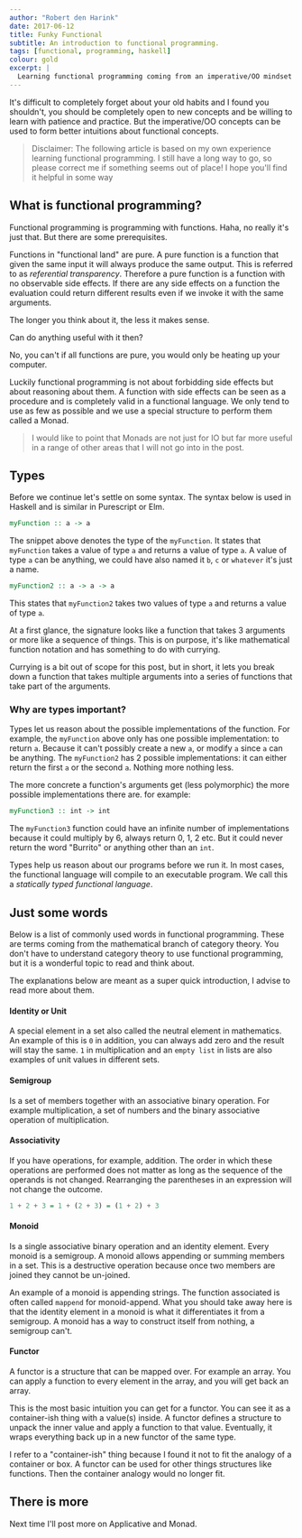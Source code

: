 ```yaml
---
author: "Robert den Harink"
date: 2017-06-12
title: Funky Functional
subtitle: An introduction to functional programming.
tags: [functional, programming, haskell]
colour: gold
excerpt: |
  Learning functional programming coming from an imperative/OO mindset can be daunting. I got the advice to unlearn programming and start from scratch.
---
```


It's difficult to completely forget about your old habits and I found you shouldn't, you should be completely open to new concepts and be willing to learn with patience and practice. But the imperative/OO concepts can be used to form better intuitions about functional concepts.

> Disclaimer: The following article is based on my own experience learning functional programming. I still have a long way to go, so please correct me if something seems out of place!
I hope you'll find it helpful in some way

## What is functional programming?
Functional programming is programming with functions. Haha, no really it's just that. But there are some prerequisites.

Functions in "functional land" are pure. A pure function is a function that given the same input it will always produce the same output. This is referred to as *referential transparency*.  Therefore a pure function is a function with no observable side effects. If there are any side effects on a function the evaluation could return different results even if we invoke it with the same arguments.

The longer you think about it, the less it makes sense.

Can do anything useful with it then?

No, you can't if all functions are pure, you would only be heating up your computer.

Luckily functional programming is not about forbidding side effects but about reasoning about them. A function with side effects can be seen as a procedure and is completely valid in a functional language. We only tend to use as few as possible and we use a special structure to perform them called a Monad.

> I would like to point that Monads are not just for IO but far more useful in a range of other areas that I will not go into in the post.

## Types
Before we continue let's settle on some syntax.
The syntax below is used in Haskell and is similar in Purescript or Elm.
```haskell
myFunction :: a -> a
```
The snippet above denotes the type of the `myFunction`. It states that `myFunction` takes a value of type `a` and returns a value of type `a`. A value of type `a` can be anything, we could have also named it `b`, `c` or `whatever` it's just a name.
```haskell
myFunction2 :: a -> a -> a
```
This states that `myFunction2` takes two values of type `a` and returns a value of type `a`.

At a first glance, the signature looks like a function that takes 3 arguments or more like a sequence of things. This is on purpose, it's like mathematical function notation and has something to do with currying.

Currying is a bit out of scope for this post, but in short, it lets you break down a function that takes multiple arguments into a series of functions that take part of the arguments.

### Why are types important?
Types let us reason about the possible implementations of the function. For example, the `myFunction` above only has one possible implementation: to return `a`. Because it can't possibly create a new `a`, or modify `a` since `a` can be anything. The `myFunction2` has 2 possible implementations: it can either return the first `a` or the second `a`. Nothing more nothing less.

The more concrete a function's arguments get (less polymorphic) the more possible implementations there are. for example:
```haskell
myFunction3 :: int -> int
```
The `myFunction3` function could have an infinite number of implementations because it could multiply by 6, always return 0, 1, 2 etc. But it could never return the word "Burrito" or anything other than an `int`.

Types help us reason about our programs before we run it. In most cases, the functional language will compile to an executable program. We call this a _statically typed functional language_.

## Just some words
Below is a list of commonly used words in functional programming. These are terms coming from the mathematical branch of category theory. You don't have to understand category theory to use functional programming, but it is a wonderful topic to read and think about.

The explanations below are meant as a super quick introduction, I advise to read more about them.

#### Identity or Unit
A special element in a set also called the neutral element in mathematics. An example of this is `0` in addition, you can always add zero and the result will stay the same. `1` in multiplication and an `empty list` in lists are also examples of unit values in different sets.

#### Semigroup
Is a set of members together with an associative binary operation.
For example multiplication, a set of numbers and the binary associative operation of multiplication.

#### Associativity
 If you have operations, for example, addition. The order in which these operations are performed does not matter as long as the sequence of the operands is not changed. Rearranging the parentheses in an expression will not change the outcome.
```haskell
1 + 2 + 3 = 1 + (2 + 3) = (1 + 2) + 3
```

#### Monoid
Is a single associative binary operation and an identity element. Every monoid is a semigroup. A monoid allows appending or summing members in a set. This is a destructive operation because once two members are joined they cannot be un-joined.

An example of a monoid is appending strings. The function associated is often called `mappend` for monoid-append. What you should take away here is that the identity element in a monoid is what it differentiates it from a semigroup. A monoid has a way to construct itself from nothing, a semigroup can't.

#### Functor
A functor is a structure that can be mapped over. For example an array. You can apply a function to every element in the array, and you will get back an array.

This is the most basic intuition you can get for a functor. You can see it as a container-ish thing with a value(s) inside. A functor defines a structure to unpack the inner value and apply a function to that value. Eventually, it wraps everything back up in a new functor of the same type.

I refer to a "container-ish" thing because I found it not to fit the analogy of a container or box.  A functor can be used for other things structures like functions. Then the container analogy would no longer fit.

## There is more
Next time I'll post more on Applicative and Monad.
